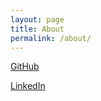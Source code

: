 ```yaml
---
layout: page
title: About
permalink: /about/
---
```


[GitHub](https://github.com/mluders)

[LinkedIn](https://linkedin.com/in/mluders)
